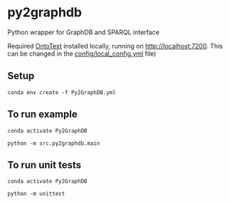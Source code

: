 # py2graphdb
Python wrapper for GraphDB and SPARQL interface

Required [OntoText](https://www.ontotext.com/products/graphdb/download) installed locally, running on [http://localhost:7200](http://localhost:7200). This can be changed in the [config/local_config.yml](config/local_config.yml) file)
## Setup
`conda env create -f Py2GraphDB.yml`

## To run example
`conda activate Py2GraphDB`

`python -m src.py2graphdb.main`

## To run unit tests
`conda activate Py2GraphDB`

`python -m unittest`